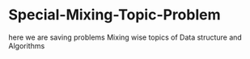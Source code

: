 # Special-Mixing-Topic-Problem
here we are saving problems Mixing wise topics of Data structure and Algorithms 
